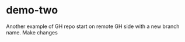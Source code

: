 # demo-two
Another example of GH repo start on remote GH side with a new branch name. 
Make changes
